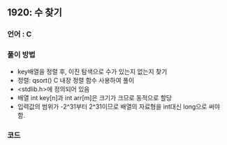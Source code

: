 ## 1920: 수 찾기

### 언어 : C

### 풀이 방법
- key배열을 정렬 후, 이진 탐색으로 수가 있는지 없는지 찾기
 - 정렬: qsort() C 내장 정렬 함수 사용하여 풀이
  - <stdlib.h>에 정의되어 있음
- 배열 int key[n]과 int arr[m]은 크기가 크므로 동적으로 할당
- 입력값의 범위가 -2^31부터 2^31이므로 배열의 자료형을 int대신 long으로 써야 함.

### 코드
